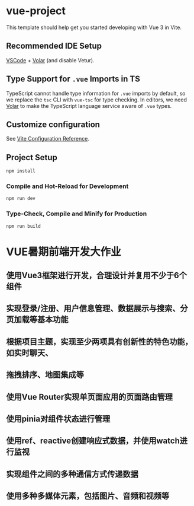 # vue-project

This template should help get you started developing with Vue 3 in Vite.

## Recommended IDE Setup

[VSCode](https://code.visualstudio.com/) + [Volar](https://marketplace.visualstudio.com/items?itemName=Vue.volar) (and disable Vetur).

## Type Support for `.vue` Imports in TS

TypeScript cannot handle type information for `.vue` imports by default, so we replace the `tsc` CLI with `vue-tsc` for type checking. In editors, we need [Volar](https://marketplace.visualstudio.com/items?itemName=Vue.volar) to make the TypeScript language service aware of `.vue` types.

## Customize configuration

See [Vite Configuration Reference](https://vitejs.dev/config/).

## Project Setup

```sh
npm install
```

### Compile and Hot-Reload for Development

```sh
npm run dev
```

### Type-Check, Compile and Minify for Production

```sh
npm run build
```

# VUE暑期前端开发大作业 
## 使⽤Vue3框架进⾏开发，合理设计并复⽤不少于6个组件
## 实现登录/注册、⽤户信息管理、数据展示与搜索、分⻚加载等基本功能
## 根据项⽬主题，实现⾄少两项具有创新性的特⾊功能，如实时聊天、
## 拖拽排序、地图集成等
## 使⽤Vue Router实现单⻚⾯应⽤的⻚⾯路由管理
## 使⽤pinia对组件状态进⾏管理
## 使⽤ref、reactive创建响应式数据，并使⽤watch进⾏监视
## 实现组件之间的多种通信⽅式传递数据
## 使⽤多种多媒体元素，包括图⽚、⾳频和视频等
